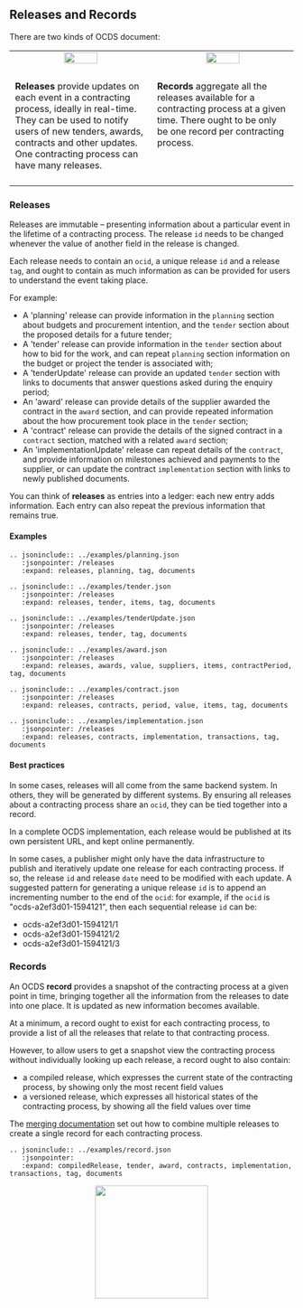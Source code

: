 ## Releases and Records

There are two kinds of OCDS document:

<table>
    <tr>
        <td width="50%" align="center"><img src="../../../assets/green_release.svg.png" width="50%"></td>
        <td width="50%" align="center"><img src="../../../assets/green_compilation.svg.png" width="50%"></td>
    </tr>
    <tr>
<td valign="top" style="padding:10px;" markdown=1>

**Releases** provide updates on each event in a contracting process, ideally in real-time. They can be used to notify users of new tenders, awards, contracts and other updates. One contracting process can have many releases.

</td>
<td valign="top" style="padding:10px;" markdown=1>

**Records** aggregate all the releases available for a contracting process at a given time. There ought to be only be one record per contracting process.

</td>
    </tr>
</table>

### Releases

Releases are immutable – presenting information about a particular event in the lifetime of a contracting process. The release `id` needs to be changed whenever the value of another field in the release is changed.

Each release needs to contain an `ocid`, a unique release `id` and a release `tag`, and ought to contain as much information as can be provided for users to understand the event taking place.

For example: 

* A 'planning' release can provide information in the `planning` section about budgets and procurement intention, and the `tender` section about the proposed details for a future tender;
* A 'tender' release can provide information in the `tender` section about how to bid for the work, and can repeat `planning` section information on the budget or project the tender is associated with;
* A 'tenderUpdate' release can provide an updated `tender` section with links to documents that answer questions asked during the enquiry period;
* An 'award' release can provide details of the supplier awarded the contract in the `award` section, and can provide repeated information about the how procurement took place in the `tender` section;
* A 'contract' release can provide the details of the signed contract in a `contract` section, matched with a related `award` section;
* An 'implementationUpdate' release can repeat details of the `contract`, and provide information on milestones achieved and payments to the supplier, or can update the contract `implementation` section with links to newly published documents. 

You can think of **releases** as entries into a ledger: each new entry adds information. Each entry can also repeat the previous information that remains true. 

#### Examples


```eval_rst
.. jsoninclude:: ../examples/planning.json
   :jsonpointer: /releases
   :expand: releases, planning, tag, documents

```

```eval_rst
.. jsoninclude:: ../examples/tender.json
   :jsonpointer: /releases
   :expand: releases, tender, items, tag, documents

```

```eval_rst
.. jsoninclude:: ../examples/tenderUpdate.json
   :jsonpointer: /releases
   :expand: releases, tender, tag, documents

```


```eval_rst
.. jsoninclude:: ../examples/award.json
   :jsonpointer: /releases
   :expand: releases, awards, value, suppliers, items, contractPeriod, tag, documents

```

```eval_rst
.. jsoninclude:: ../examples/contract.json
   :jsonpointer: /releases
   :expand: releases, contracts, period, value, items, tag, documents

```


```eval_rst
.. jsoninclude:: ../examples/implementation.json
   :jsonpointer: /releases
   :expand: releases, contracts, implementation, transactions, tag, documents

```

#### Best practices

In some cases, releases will all come from the same backend system. In others, they will be generated by different systems. By ensuring all releases about a contracting process share an `ocid`, they can be tied together into a record. 

In a complete OCDS implementation, each release would be published at its own persistent URL, and kept online permanently. 

In some cases, a publisher might only have the data infrastructure to publish and iteratively update one release for each contracting process. If so, the release `id` and release `date` need to be modified with each update. A suggested pattern for generating a unique release `id` is to append an incrementing number to the end of the `ocid`: for example, if the `ocid` is "ocds-a2ef3d01-1594121", then each sequential release `id` can be:

* ocds-a2ef3d01-1594121/1
* ocds-a2ef3d01-1594121/2
* ocds-a2ef3d01-1594121/3


### Records

An OCDS **record** provides a snapshot of the contracting process at a given point in time, bringing together all the information from the releases to date into one place. It is updated as new information becomes available.

At a minimum, a record ought to exist for each contracting process, to provide a list of all the releases that relate to that contracting process.

However, to allow users to get a snapshot view the contracting process without individually looking up each release, a record ought to also contain:

* a compiled release, which expresses the current state of the contracting process, by showing only the most recent field values
* a versioned release, which expresses all historical states of the contracting process, by showing all the field values over time

The [merging documentation](../schema/merging) set out how to combine multiple releases to create a single record for each contracting process.

```eval_rst
.. jsoninclude:: ../examples/record.json
   :jsonpointer: 
   :expand: compiledRelease, tender, award, contracts, implementation, transactions, tag, documents

```

<center><img src="../../../assets/release_square.png" height="200"/></center>

